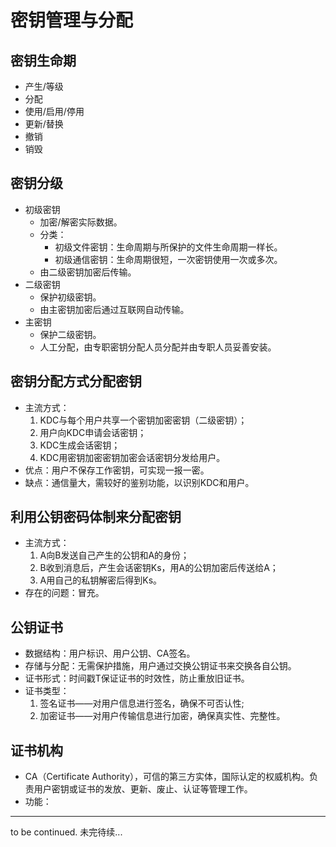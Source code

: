 # 密钥管理与分配

## 密钥生命期
- 产生/等级
- 分配
- 使用/启用/停用
- 更新/替换
- 撤销
- 销毁

## 密钥分级
- 初级密钥
    - 加密/解密实际数据。
    - 分类：
        - 初级文件密钥：生命周期与所保护的文件生命周期一样长。
        - 初级通信密钥：生命周期很短，一次密钥使用一次或多次。
    - 由二级密钥加密后传输。
- 二级密钥
    - 保护初级密钥。
    - 由主密钥加密后通过互联网自动传输。
- 主密钥
    - 保护二级密钥。
    - 人工分配，由专职密钥分配人员分配并由专职人员妥善安装。

## 密钥分配方式分配密钥
- 主流方式：
    1. KDC与每个用户共享一个密钥加密密钥（二级密钥）；
    2. 用户向KDC申请会话密钥；
    3. KDC生成会话密钥；
    4. KDC用密钥加密密钥加密会话密钥分发给用户。
- 优点：用户不保存工作密钥，可实现一报一密。
- 缺点：通信量大，需较好的鉴别功能，以识别KDC和用户。

## 利用公钥密码体制来分配密钥
- 主流方式：
    1. A向B发送自己产生的公钥和A的身份；
    2. B收到消息后，产生会话密钥Ks，用A的公钥加密后传送给A；
    3. A用自己的私钥解密后得到Ks。
- 存在的问题：冒充。

## 公钥证书
- 数据结构：用户标识、用户公钥、CA签名。
- 存储与分配：无需保护措施，用户通过交换公钥证书来交换各自公钥。
- 证书形式：时间戳T保证证书的时效性，防止重放旧证书。
- 证书类型：
    1. 签名证书——对用户信息进行签名，确保不可否认性;
    2. 加密证书——对用户传输信息进行加密，确保真实性、完整性。
    
## 证书机构
- CA（Certificate Authority），可信的第三方实体，国际认定的权威机构。负责用户密钥或证书的发放、更新、废止、认证等管理工作。
- 功能：

---
to be continued. 未完待续...
